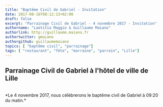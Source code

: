 ```yaml
---
title: "Baptême Civil de Gabriel - Invitation"
date: 2017-08-16T08:12:13+02:00
draft: false
excerpt: "Parrainage Civil de Gabriel - 4 novembre 2017 - Invitation"
authorname: "Laetitia Maggio & Guillaume Maiano"
authorlink: http://guillaume.maiano.fr
authortwitter: gmaiano
authorgithub: guillaumemaiano 
topics: [ "baptême civil", "parrainage"]
tags: [ "restaurant", "fête", "marraine", "parrain", "Lille"]
---
```


## Parrainage Civil de Gabriel à l'hôtel de ville de Lille

<br>
*Le 4 novembre 2017, nous célèbrerons le baptême civil de Gabriel à 09:20 du matin.*

